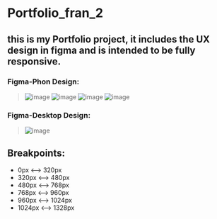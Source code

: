 # Portfolio_fran_2
## this is my Portfolio project, it includes the UX design in figma and is intended to be fully responsive.

### Figma-Phon Design:
> ![image](https://user-images.githubusercontent.com/101297908/205187607-06ad63e9-e474-49c0-a578-c74f80718b05.png)
 ![image](https://user-images.githubusercontent.com/101297908/205187666-7c2632d2-cd7a-4ba3-9507-a8e25f376faf.png)
 ![image](https://user-images.githubusercontent.com/101297908/205187732-9678b9bf-887f-4194-b031-3ba97a9e2c83.png)
 ![image](https://user-images.githubusercontent.com/101297908/205187779-f834df3d-07a8-422f-b8d5-0523b27be4fb.png)

### Figma-Desktop Design:
> ![image](https://user-images.githubusercontent.com/101297908/205188081-7ddbcfde-6eb9-4054-9b7c-9e63e789abdd.png)


## Breakpoints:

- 0px      <-->    320px
- 320px    <-->    480px
- 480px    <-->    768px
- 768px    <-->    960px
- 960px    <-->    1024px
- 1024px   <-->    1328px
